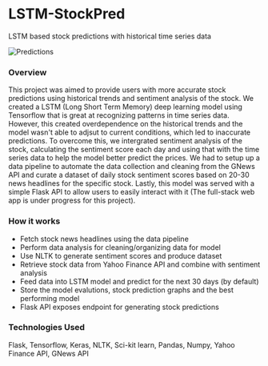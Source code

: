 # LSTM-StockPred
LSTM based stock predictions with historical time series data

![Predictions](./model_files/predictions/prediction.1707934047_0245c7.png)

### Overview
This project was aimed to provide users with more accurate stock predictions using historical trends and sentiment analysis of the stock. We created a LSTM (Long Short Term Memory) deep learning model using Tensorflow that is great at recognizing patterns in time series data. However, this created overdependence on the historical trends and the model wasn't able to adjsut to current conditions, which led to inaccurate predictions. To overcome this, we intergrated sentiment analysis of the stock, calculating the sentiment score each day and using that with the time series data to help the model better predict the prices. We had to setup up a data pipeline to automate the data collection and cleaning from the GNews API and curate a dataset of daily stock sentiment scores based on 20-30 news headlines for the specific stock. Lastly, this model was served with a simple Flask API to allow users to easily interact with it (The full-stack web app is under progress for this project).

### How it works
- Fetch stock news headlines using the data pipeline
- Perform data analysis for cleaning/organizing data for model
- Use NLTK to generate sentiment scores and produce dataset
- Retrieve stock data from Yahoo Finance API and combine with sentiment analysis
- Feed data into LSTM model and predict for the next 30 days (by default)
- Store the model evalutions, stock prediction graphs and the best performing model
- Flask API exposes endpoint for generating stock predictions

### Technologies Used
Flask, Tensorflow, Keras, NLTK, Sci-kit learn, Pandas, Numpy,  Yahoo Finance API, GNews API
